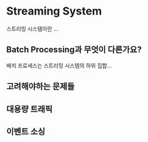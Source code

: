 # Streaming System

스트리밍 시스템이란 ...

## Batch Processing과 무엇이 다른가요?

배치 프로세스는 스트리밍 시스템의 하위 집합...

## 고려해야하는 문제들

## 대용량 트래픽

## 이벤트 소싱
